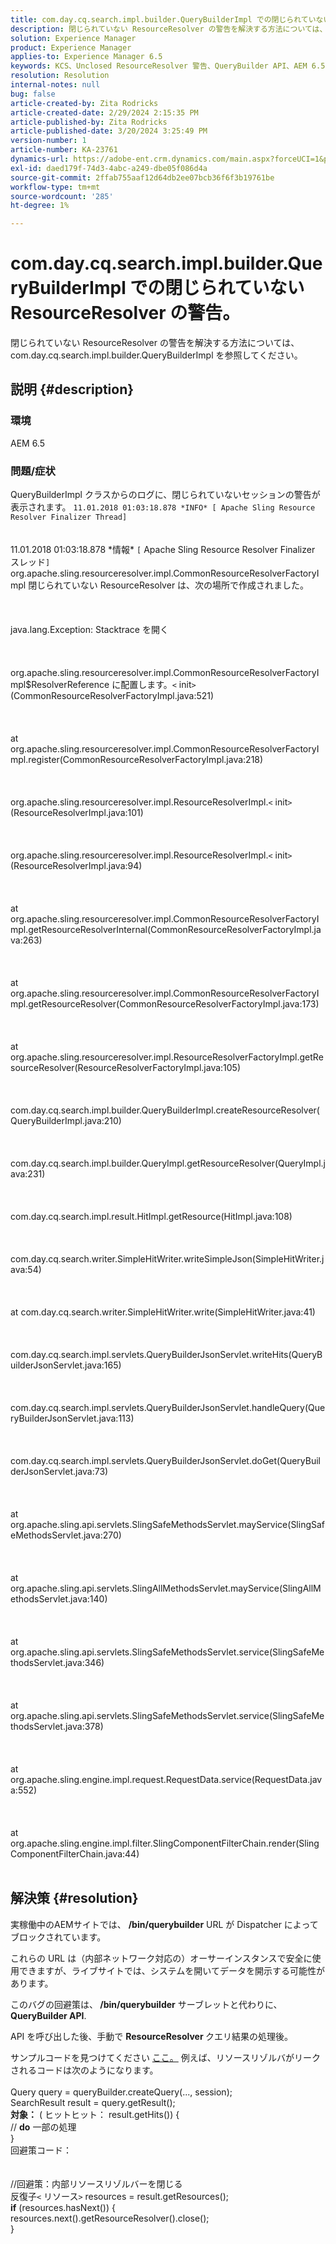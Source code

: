 ```yaml
---
title: com.day.cq.search.impl.builder.QueryBuilderImpl での閉じられていない ResourceResolver の警告。
description: 閉じられていない ResourceResolver の警告を解決する方法については、 com.day.cq.search.impl.builder.QueryBuilderImpl を参照してください。
solution: Experience Manager
product: Experience Manager
applies-to: Experience Manager 6.5
keywords: KCS、Unclosed ResourceResolver 警告、QueryBuilder API、AEM 6.5
resolution: Resolution
internal-notes: null
bug: false
article-created-by: Zita Rodricks
article-created-date: 2/29/2024 2:15:35 PM
article-published-by: Zita Rodricks
article-published-date: 3/20/2024 3:25:49 PM
version-number: 1
article-number: KA-23761
dynamics-url: https://adobe-ent.crm.dynamics.com/main.aspx?forceUCI=1&pagetype=entityrecord&etn=knowledgearticle&id=3cffbcfd-0cd7-ee11-9079-6045bd006ce9
exl-id: daed179f-74d3-4abc-a249-dbe05f086d4a
source-git-commit: 2ffab755aaf12d64db2ee07bcb36f6f3b19761be
workflow-type: tm+mt
source-wordcount: '285'
ht-degree: 1%

---
```


# com.day.cq.search.impl.builder.QueryBuilderImpl での閉じられていない ResourceResolver の警告。


閉じられていない ResourceResolver の警告を解決する方法については、 com.day.cq.search.impl.builder.QueryBuilderImpl を参照してください。

## 説明 {#description}


### 環境

AEM 6.5

### 問題/症状

QueryBuilderImpl クラスからのログに、閉じられていないセッションの警告が表示されます。 `11.01.2018 01:03:18.878 *INFO* [ Apache Sling Resource Resolver Finalizer Thread]`
<br><br><br>11.01.2018 01:03:18.878 \*情報\* `[` Apache Sling Resource Resolver Finalizer スレッド`]`  org.apache.sling.resourceresolver.impl.CommonResourceResolverFactoryImpl 閉じられていない ResourceResolver は、次の場所で作成されました。 <br><br><br><br>java.lang.Exception: Stacktrace を開く<br><br><br><br>org.apache.sling.resourceresolver.impl.CommonResourceResolverFactoryImpl$ResolverReference に配置します。`<` init`>` (CommonResourceResolverFactoryImpl.java:521)<br><br><br><br>at org.apache.sling.resourceresolver.impl.CommonResourceResolverFactoryImpl.register(CommonResourceResolverFactoryImpl.java:218)<br><br><br><br>org.apache.sling.resourceresolver.impl.ResourceResolverImpl.`<` init`>` (ResourceResolverImpl.java:101)<br><br><br><br>org.apache.sling.resourceresolver.impl.ResourceResolverImpl.`<` init`>` (ResourceResolverImpl.java:94)<br><br><br><br>at org.apache.sling.resourceresolver.impl.CommonResourceResolverFactoryImpl.getResourceResolverInternal(CommonResourceResolverFactoryImpl.java:263)<br><br><br><br>at org.apache.sling.resourceresolver.impl.CommonResourceResolverFactoryImpl.getResourceResolver(CommonResourceResolverFactoryImpl.java:173)<br><br><br><br>at org.apache.sling.resourceresolver.impl.ResourceResolverFactoryImpl.getResourceResolver(ResourceResolverFactoryImpl.java:105)<br><br><br><br>com.day.cq.search.impl.builder.QueryBuilderImpl.createResourceResolver(QueryBuilderImpl.java:210)<br><br><br><br>com.day.cq.search.impl.builder.QueryImpl.getResourceResolver(QueryImpl.java:231)<br><br><br><br>com.day.cq.search.impl.result.HitImpl.getResource(HitImpl.java:108)<br><br><br><br>com.day.cq.search.writer.SimpleHitWriter.writeSimpleJson(SimpleHitWriter.java:54)<br><br><br><br>at com.day.cq.search.writer.SimpleHitWriter.write(SimpleHitWriter.java:41)<br><br><br><br>com.day.cq.search.impl.servlets.QueryBuilderJsonServlet.writeHits(QueryBuilderJsonServlet.java:165)<br><br><br><br>com.day.cq.search.impl.servlets.QueryBuilderJsonServlet.handleQuery(QueryBuilderJsonServlet.java:113)<br><br><br><br>com.day.cq.search.impl.servlets.QueryBuilderJsonServlet.doGet(QueryBuilderJsonServlet.java:73)<br><br><br><br>at org.apache.sling.api.servlets.SlingSafeMethodsServlet.mayService(SlingSafeMethodsServlet.java:270)<br><br><br><br>at org.apache.sling.api.servlets.SlingAllMethodsServlet.mayService(SlingAllMethodsServlet.java:140)<br><br><br><br>at org.apache.sling.api.servlets.SlingSafeMethodsServlet.service(SlingSafeMethodsServlet.java:346)<br><br><br><br>at org.apache.sling.api.servlets.SlingSafeMethodsServlet.service(SlingSafeMethodsServlet.java:378)<br><br><br><br>at org.apache.sling.engine.impl.request.RequestData.service(RequestData.java:552)<br><br><br><br>at org.apache.sling.engine.impl.filter.SlingComponentFilterChain.render(SlingComponentFilterChain.java:44)<br><br>

## 解決策 {#resolution}


実稼働中のAEMサイトでは、 <b>/bin/querybuilder</b> URL が Dispatcher によってブロックされています。

これらの URL は（内部ネットワーク対応の）オーサーインスタンスで安全に使用できますが、ライブサイトでは、システムを開いてデータを開示する可能性があります。

このバグの回避策は、<b> /bin/querybuilder</b> サーブレットと代わりに、 <b>QueryBuilder API</b>.

API を呼び出した後、手動で <b>ResourceResolver </b>クエリ結果の処理後。

サンプルコードを見つけてください [ここ。](https://github.com/Adobe-Consulting-Services/acs-aem-samples/blob/master/bundle/src/main/java/com/adobe/acs/samples/search/querybuilder/impl/SampleQueryBuilder.java#L195) 例えば、リソースリゾルバがリークされるコードは次のようになります。
<br> <br>Query query = queryBuilder.createQuery(..., session);<br>SearchResult result = query.getResult();<br><b>対象：</b> ( ヒットヒット： result.getHits()) {<br>// <b>do</b> 一部の処理<br>}<br>
回避策コード：
<br> <br> <br>//回避策：内部リソースリゾルバーを閉じる<br>反復子`<` リソース`>`  resources = result.getResources();<br><b>if</b> (resources.hasNext()) {<br>resources.next().getResourceResolver().close();<br>}
